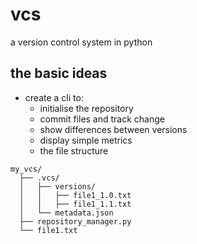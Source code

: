 # vcs
a version control system in python
## the basic ideas
- create a cli to:
  - initialise the repository
  - commit files and track change
  - show differences between versions
  - display simple metrics
  - the file structure
```
my_vcs/
  ├── .vcs/
  │   ├── versions/
  │   │   ├── file1_1.0.txt
  │   │   ├── file1_1.1.txt
  │   └── metadata.json
  ├── repository_manager.py
  └── file1.txt
```
